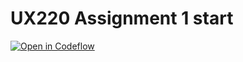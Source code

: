 UX220 Assignment 1 start
===

[![Open in Codeflow](https://developer.stackblitz.com/img/open_in_codeflow.svg)](https:///pr.new/ifrahkidwai/UX220Assignment1
)
